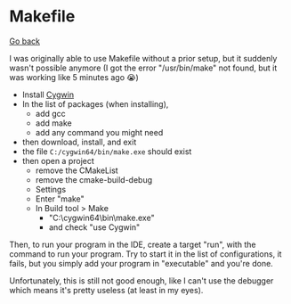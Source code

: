 # Makefile

[Go back](../../../../_kmp/_archives/tools/jetbrains/index.md#clion)

I was originally able to use Makefile without a prior setup, but it suddenly wasn't possible anymore (I got the error "/usr/bin/make" not found, but it was working like 5 minutes ago 😭)

* Install [Cygwin](https://www.cygwin.com/install.html)
* In the list of packages (when installing),
  * add gcc
  * add make
  * add any command you might need
* then download, install, and exit
* the file `C:/cygwin64/bin/make.exe` should exist
* then open a project
  * remove the CMakeList
  * remove the cmake-build-debug
  * Settings
  * Enter "make"
  * In Build tool > Make
    * "C:\cygwin64\bin\make.exe"
    * and check "use Cygwin"

Then, to run your program in the IDE, create a target "run", with the command to run your program. Try to start it in the list of configurations, it fails, but you simply add your program in "executable" and you're done.

Unfortunately, this is still not good enough, like I can't use the debugger which means it's pretty useless (at least in my eyes).